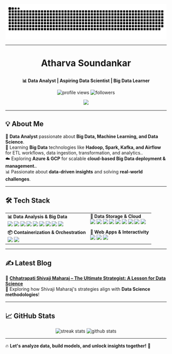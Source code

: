 <p align="center">
  <img src="https://raw.githubusercontent.com/Platane/snk/output/github-contribution-grid-snake.svg" alt="snake game" />
</p>

---

# <p align="center">Atharva Soundankar</p>

<p align="center">
  <strong>📊 Data Analyst | Aspiring Data Scientist | Big Data Learner</strong>
</p>

<p align="center">
  <img src="https://komarev.com/ghpvc/?username=mercydeez&label=Profile%20Views&color=0e75b6&style=flat" alt="profile views" />
  <img src="https://img.shields.io/github/followers/mercydeez?label=Followers&style=social" alt="followers" />
</p>

<p align="center">
  <img src="https://readme-typing-svg.herokuapp.com?size=26&color=4CAF50&center=true&vCenter=true&width=700&lines=Welcome+to+my+GitHub+profile!;Big+Data+%7C+ML+%7C+Power+BI+%7C+Python+%7C+Gen+AI;Let's+explore+data+and+innovate+together!" />
</p>

---

## 💡 About Me  
💼 **Data Analyst** passionate about **Big Data, Machine Learning, and Data Science**.  
🚀 Learning **Big Data** technologies like **Hadoop, Spark, Kafka, and Airflow** for ETL workflows, data ingestion, transformation, and analytics..  
☁️ Exploring **Azure & GCP** for scalable **cloud-based Big Data deployment & management.**.  
📊 Passionate about **data-driven insights** and solving **real-world challenges**.  

---

## 🛠 Tech Stack  
<table align="center">
  <tr>
    <td valign="top"><b>📊 Data Analysis & Big Data</b><br>
      <img src="https://img.shields.io/badge/Python-3776AB?style=for-the-badge&logo=python&logoColor=white">
      <img src="https://img.shields.io/badge/Pandas-150458?style=for-the-badge&logo=pandas&logoColor=white">
      <img src="https://img.shields.io/badge/NumPy-013243?style=for-the-badge&logo=numpy&logoColor=white">
      <img src="https://img.shields.io/badge/Hadoop-FFCC00?style=for-the-badge&logo=apachehadoop&logoColor=black">
      <img src="https://img.shields.io/badge/Apache%20Spark-E25A1C?style=for-the-badge&logo=apachespark&logoColor=white">
      <img src="https://img.shields.io/badge/Apache%20Kafka-231F20?style=for-the-badge&logo=apachekafka&logoColor=white">
      <img src="https://img.shields.io/badge/Apache%20Hive-FDEE21?style=for-the-badge&logo=apachehive&logoColor=black">
      <img src="https://img.shields.io/badge/Apache%20HBase-EE0000?style=for-the-badge&logo=apachehbase&logoColor=white">
      <img src="https://img.shields.io/badge/YARN-009639?style=for-the-badge&logo=yarn&logoColor=white">
    </td>
    <td valign="top"><b>💾 Data Storage & Cloud</b><br>
      <img src="https://img.shields.io/badge/Amazon%20S3-569A31?style=for-the-badge&logo=amazons3&logoColor=white">
      <img src="https://img.shields.io/badge/SQL-4479A1?style=for-the-badge&logo=sqlite&logoColor=white">
      <img src="https://img.shields.io/badge/PostgreSQL-336791?style=for-the-badge&logo=postgresql&logoColor=white">
      <img src="https://img.shields.io/badge/Amazon%20Redshift-8C4FFF?style=for-the-badge&logo=amazonredshift&logoColor=white">
      <img src="https://img.shields.io/badge/MySQL-4479A1?style=for-the-badge&logo=mysql&logoColor=white">
      <img src="https://img.shields.io/badge/MongoDB-47A248?style=for-the-badge&logo=mongodb&logoColor=white">
      <img src="https://img.shields.io/badge/Snowflake-00A9E0?style=for-the-badge&logo=snowflake&logoColor=white">
      <img src="https://img.shields.io/badge/Azure-0089D6?style=for-the-badge&logo=microsoftazure&logoColor=white">
      <img src="https://img.shields.io/badge/Google%20Cloud-4285F4?style=for-the-badge&logo=googlecloud&logoColor=white">
    </td>
  </tr>
  <tr>
    <td valign="top"><b>📦 Containerization & Orchestration</b><br>
      <img src="https://img.shields.io/badge/Apache%20Airflow-017CEE?style=for-the-badge&logo=apacheairflow&logoColor=white">
      <img src="https://img.shields.io/badge/Docker-2496ED?style=for-the-badge&logo=docker&logoColor=white">
    </td>
    <td valign="top"><b>🚀 Web Apps & Interactivity</b><br>
      <img src="https://img.shields.io/badge/Streamlit-FF4B4B?style=for-the-badge&logo=streamlit&logoColor=white">
      <img src="https://img.shields.io/badge/Flask-000000?style=for-the-badge&logo=flask&logoColor=white">
      <img src="https://img.shields.io/badge/Netlify-00C7B7?style=for-the-badge&logo=netlify&logoColor=white">
    </td>
  </tr>
</table>

---

## ✍️ Latest Blog  
🚀 **[Chhatrapati Shivaji Maharaj – The Ultimate Strategist: A Lesson for Data Science](https://medium.com/@atharva3895/chhatrapati-shivaji-maharaj-the-ultimate-strategist-a-lesson-for-data-science-5ddcc18d18de)**  
📖 Exploring how Shivaji Maharaj's strategies align with **Data Science methodologies**!  

---

## 📈 GitHub Stats  
<p align="center">
  <img src="https://github-readme-streak-stats.herokuapp.com/?user=mercydeez&theme=tokyonight" alt="streak stats" />
  <img src="https://github-readme-stats.vercel.app/api?username=mercydeez&show_icons=true&theme=tokyonight" alt="github stats" />
</p>

---

🔥 **Let's analyze data, build models, and unlock insights together!** 🚀

